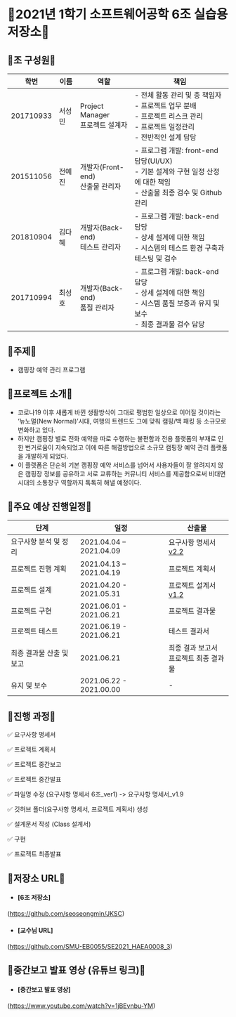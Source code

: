 # 🚨2021년 1학기 소프트웨어공학 6조 실습용 저장소🚨

## 🔶조 구성원🔶

학번 | 이름 | 역할 | 책임
-- | -- | -- | --
201710933 | 서성민 | Project Manager<br>프로젝트 설계자 | - 전체 활동 관리 및 총 책임자<br> - 프로젝트 업무 분배<br> - 프로젝트 리스크 관리<br> - 프로젝트 일정관리<br> - 전반적인 설계 담당
201511056 | 전예진 | 개발자(Front-end)<br>산출물 관리자 | - 프로그램 개발: front-end 담당(UI/UX)<br> - 기본 설계와 구현 일정 산정에 대한 책임<br> - 산출물 최종 검수 및 Github 관리 
201810904 | 김다혜 | 개발자(Back-end)<br>테스트 관리자 | - 프로그램 개발: back-end 담당<br> - 상세 설계에 대한 책임<br> - 시스템의 테스트 환경 구축과 테스팅 및 검수
201710994 | 최성호 | 개발자(Back-end)<br>품질 관리자 | - 프로그램 개발: back-end 담당<br> - 상세 설계에 대한 책임<br> - 시스템 품질 보증과 유지 및 보수<br> - 최종 결과물 검수 담당

## 🔶주제🔶

- 캠핑장 예약 관리 프로그램

## 🔶프로젝트 소개🔶
- 코로나19 이후 새롭게 바뀐 생활방식이 그대로 평범한 일상으로 이어질 것이라는 ‘뉴노멀(New Normal)’시대, 여행의 트렌드도 그에 맞춰 캠핑/백 패킹 등 소규모로 변화하고 있다. 
- 하지만 캠핑장 별로 전화 예약을 따로 수행하는 불편함과 전용 플랫폼의 부재로 인한 번거로움이 지속되었고 이에 따른 해결방법으로 소규모 캠핑장 예약 관리 플랫폼을 개발하게 되었다. 
- 이 플랫폼은 단순히 기본 캠핑장 예약 서비스를 넘어서 사용자들이 잘 알려지지 않은 캠핑장 정보를 공유하고 서로 교류하는 커뮤니티 서비스를 제공함으로써 비대면 시대의 소통창구 역할까지 톡톡히 해낼 예정이다. 

## 🔶주요 예상 진행일정🔶
단계 | 일정 | 산출물
-- | -- | --
요구사항 분석 및 정리 | 2021.04.04 – 2021.04.09 | 요구사항 명세서 [v2.2](https://github.com/seoseongmin/JKSC/blob/main/%EC%9A%94%EA%B5%AC%EC%82%AC%ED%95%AD%20%EB%AA%85%EC%84%B8%EC%84%9C/%EC%9A%94%EA%B5%AC%EC%82%AC%ED%95%AD%20%EB%AA%85%EC%84%B8%EC%84%9C_v2.2.docx)
프로젝트 진행 계획 | 2021.04.13 – 2021.04.19 | 프로젝트 계획서 
프로젝트 설계 | 2021.04.20 - 2021.05.31 | 프로젝트 설계서 [v1.2](https://github.com/seoseongmin/JKSC/blob/main/Class%20%EC%84%A4%EA%B3%84%EC%84%9C/Class%20%EC%84%A4%EA%B3%84%EC%84%9C_v1.2.pptx)
프로젝트 구현 | 2021.06.01 - 2021.06.21 | 프로젝트 결과물 [](https://github.com/seoseongmin/JKSC/blob/main/app-debug.apk)
프로젝트 테스트 | 2021.06.19 - 2021.06.21 | 테스트 결과서
최종 결과물 산출 및 보고 | 2021.06.21 | 최종 결과 보고서<br>프로젝트 최종 결과물
유지 및 보수 | 2021.06.22 - 2021.00.00 | -

## 🔶진행 과정🔶

✅ 요구사항 명세서 

✅ 프로젝트 계획서

✅ 프로젝트 중간보고

✅ 프로젝트 중간발표

✅ 파일명 수정 (요구사항 명세서 6조_ver1) -> 요구사항 명세서_v1.9

✅ 깃허브 폴더(요구사항 명세서, 프로젝트 계획서) 생성

✅ 설계문서 작성 (Class 설계서)

✅ 구현

✅ 프로젝트 최종발표

## 🔶저장소 URL🔶
* #### [6조 저장소]
(https://github.com/seoseongmin/JKSC)
* #### [교수님 URL]
(https://github.com/SMU-EB0055/SE2021_HAEA0008_3)

## 🔶중간보고 발표 영상 (유튜브 링크)🔶
* #### [중간보고 발표 영상]
(https://www.youtube.com/watch?v=1jBEvnbu-YM)


